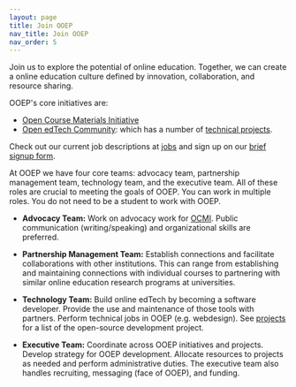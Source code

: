 ```yaml
---
layout: page
title: Join OOEP
nav_title: Join OOEP
nav_order: 5
---
```

Join us to explore the potential of online education. Together, we can create a online education culture defined by innovation, collaboration, and resource sharing. 

OOEP's core initiatives are:
* [Open Course Materials Initiative](ocmi)
* [Open edTech Community](oetc): which has a number of [technical projects](projects).

Check out our current job descriptions at [jobs](jobs) and sign up on our [brief signup form](signup).

At OOEP we have four core teams: advocacy team, partnership management team, technology team, and the executive team. All of these roles are crucial to meeting the goals of OOEP. You can work in multiple roles. You do not need to be a student to work with OOEP. 

* **Advocacy Team:** Work on advocacy work for [OCMI](ocmi). Public communication (writing/speaking) and organizational skills are preferred. 

* **Partnership Management Team:** Establish connections and facilitate collaborations with other institutions. This can range from establishing and maintaining connections with individual courses to partnering with similar online education research programs at universities. 

* **Technology Team:** Build online edTech by becoming a software developer. Provide the use and maintenance of those tools with partners. Perform technical jobs in OOEP (e.g. webdesign). See [projects](projects) for a list of the open-source development project. 

* **Executive Team:** Coordinate across OOEP initiatives and projects. Develop strategy for OOEP development. Allocate resources to projects as needed and perform administrative duties. The executive team also handles recruiting, messaging (face of OOEP), and funding.



